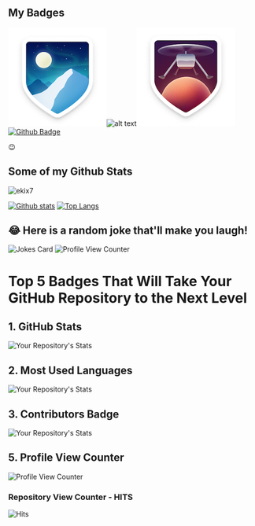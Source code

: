 ## My Badges
![alt text](https://raw.githubusercontent.com/Schweinepriester/github-profile-achievements/main/images/badge-arctic-code-vault-small.png)![alt text](https://raw.githubusercontent.com/Schweinepriester/github-profile-achievements/main/images/badge-sponsors-small.png)![alt text](https://raw.githubusercontent.com/Schweinepriester/github-profile-achievements/main/images/badge-mars-2020-small.png)
[![Github Badge](https://img.shields.io/badge/-generic7-grey?style=flat&logo=github&logoColor=white&link=https://github.com/ekix7/)](https://www.github.com/ekix7/) <p align='left'> 😉</p>
## Some of my Github Stats
<p align=left> <img src=https://komarev.com/ghpvc/?username=ekix7 alt=ekix7 /> </p>

[![Github stats](https://github-readme-stats.vercel.app/api?username=ekix7&show_icons=true&include_all_commits=true)](https://github.com/ekix7/github-readme-stats)
[![Top Langs](https://github-readme-stats.vercel.app/api/top-langs/?username=ekix7&layout=compact)](https://github.com/ekix7/github-readme-stats)
## 😂 Here is a random joke that'll make you laugh!
![Jokes Card](https://readme-jokes.vercel.app/api)
![Profile View Counter](https://komarev.com/ghpvc/?username=ekix7)
# Top 5 Badges That Will Take Your GitHub Repository to the Next Level
## 1. GitHub Stats
![Your Repository's Stats](https://github-readme-stats.vercel.app/api?username=generic7&show_icons=true)
## 2. Most Used Languages
![Your Repository's Stats](https://github-readme-stats.vercel.app/api/top-langs/?username=generic7&theme=blue-green)
## 3. Contributors Badge
![Your Repository's Stats](https://contrib.rocks/image?repo=generic7/Python)
## 5. Profile View Counter
![Profile View Counter](https://komarev.com/ghpvc/?username=generic7)
### Repository View Counter - HITS
![Hits](https://hitcounter.pythonanywhere.com/count/tag.svg?url=https://github.com/generic7/ivyx)
